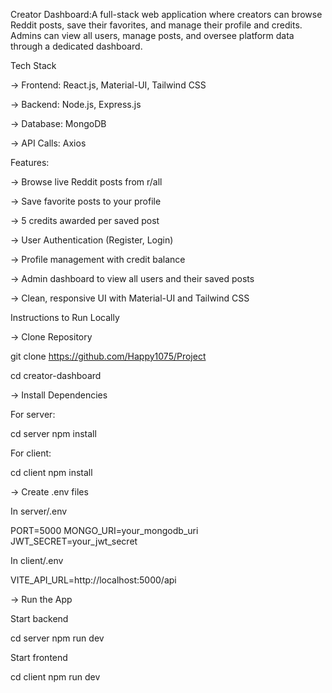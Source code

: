 Creator Dashboard:A full-stack web application where creators can browse Reddit posts, save their favorites, and manage their profile and credits. Admins can view all users, manage posts, and oversee platform data through a dedicated dashboard.

Tech Stack

-> Frontend: React.js, Material-UI, Tailwind CSS

-> Backend: Node.js, Express.js

-> Database: MongoDB

-> API Calls: Axios

Features:

-> Browse live Reddit posts from r/all

-> Save favorite posts to your profile

-> 5 credits awarded per saved post

-> User Authentication (Register, Login)

-> Profile management with credit balance

-> Admin dashboard to view all users and their saved posts

-> Clean, responsive UI with Material-UI and Tailwind CSS

Instructions to Run Locally

-> Clone Repository

git clone https://github.com/Happy1075/Project

cd creator-dashboard

-> Install Dependencies

For server:

cd server
npm install

For client:

cd client
npm install

-> Create .env files

In server/.env

PORT=5000
MONGO_URI=your_mongodb_uri
JWT_SECRET=your_jwt_secret

In client/.env

VITE_API_URL=http://localhost:5000/api

-> Run the App

Start backend

cd server
npm run dev

Start frontend

cd client
npm run dev

